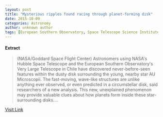 ```yaml
---
layout: post
title: "Mysterious ripples found racing through planet-forming disk"
date: 2015-10-09
categories: Astronomy
author: unknown author
tags: [European Southern Observatory, Space Telescope Science Institute, Hubble Space Telescope, Astronomy, Outer space, Physical sciences, Space science, Astronomical objects, Science]
---
```





#### Extract
>(NASA/Goddard Space Flight Center) Astronomers using NASA's Hubble Space Telescope and the European Southern Observatory's Very Large Telescope in Chile have discovered never-before-seen features within the dusty disk surrounding the young, nearby star AU Microscopii. The fast-moving, wave-like structures are unlike anything ever observed, or even predicted in a circumstellar disk, said researchers of a new analysis. This new, unexplained phenomenon may provide valuable clues about how planets form inside these star-surrounding disks....



[Visit Link](http://www.eurekalert.org/pub_releases/2015-10/nsfc-mrf100715.php)


